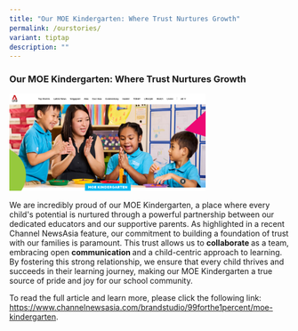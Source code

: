 ```yaml
---
title: "Our MOE Kindergarten: Where Trust Nurtures Growth"
permalink: /ourstories/
variant: tiptap
description: ""
---
```

<h3>Our MOE Kindergarten: Where Trust Nurtures Growth</h3>
<p></p>
<div class="isomer-image-wrapper">
<img style="width: 70%;" height="auto" width="100%" alt="" src="/images/MK.png">
</div>
<p>We are incredibly proud of our MOE Kindergarten, a place where every child's
potential is nurtured through a powerful partnership between our dedicated
educators and our supportive parents. As highlighted in a recent Channel
NewsAsia feature, our commitment to building a foundation of trust with
our families is paramount. This trust allows us to <strong>collaborate </strong>as
a team, embracing open <strong>communication </strong>and a child-centric
approach to learning. By fostering this strong relationship, we ensure
that every child thrives and succeeds in their learning journey, making
our MOE Kindergarten a true source of pride and joy for our school community.</p>
<p>To read the full article and learn more, please click the following link:
<a href="https://www.channelnewsasia.com/brandstudio/99forthe1percent/moe-kindergarten" rel="noopener noreferrer nofollow" target="_blank">https://www.channelnewsasia.com/brandstudio/99forthe1percent/moe-kindergarten</a>.</p>